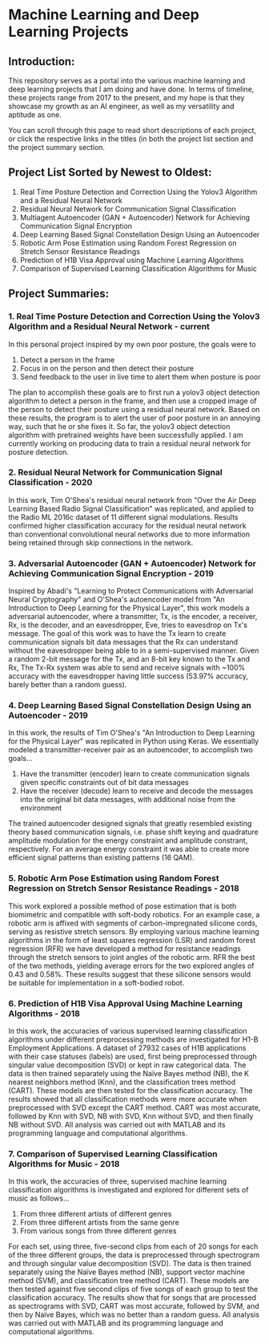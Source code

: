 # Machine Learning and Deep Learning Projects

## Introduction:
This repository serves as a portal into the various machine learning and deep learning projects that I am doing and have done. In terms of timeline, these projects range from 2017 to the present, and my hope is that they showcase my growth as an AI engineer, as well as my versatility and aptitude as one.  

You can scroll through this page to read short descriptions of each project, or click the respective links in the titles (in both the project list section and the project summary section.  

## Project List Sorted by Newest to Oldest:

1. Real Time Posture Detection and Correction Using the Yolov3 Algorithm and a Residual Neural Network 
2. Residual Neural Network for Communication Signal Classification
3. Multiagent Autoencoder (GAN + Autoencoder) Network for Achieving Communication Signal Encryption
4. Deep Learning Based Signal Constellation Design Using an Autoencoder
5. Robotic Arm Pose Estimation using Random Forest Regression on Stretch Sensor Resistance Readings
6. Prediction of H1B Visa Approval using Machine Learning Algorithms
7. Comparison of Supervised Learning Classification Algorithms for Music  

## Project Summaries:

### 1. Real Time Posture Detection and Correction Using the Yolov3 Algorithm and a Residual Neural Network - current
In this personal project inspired by my own poor posture, the goals were to
1. Detect a person in the frame
2. Focus in on the person and then detect their posture
3. Send feedback to the user in live time to alert them when posture is poor  

The plan to accomplish these goals are to first run a yolov3 object detection algorithm to detect a person in the frame, and then use a cropped image of the person to detect their posture using a residual neural network. Based on these results, the program is to alert the user of poor posture in an annoying way, such that he or she fixes it. So far, the yolov3 object detection algorithm with pretrained weights have been successfully applied. I am currently working on producing data to train a residual neural network for posture detection.

### 2. Residual Neural Network for Communication Signal Classification - 2020
In this work, Tim O'Shea's residual neural network from "Over the Air Deep Learning Based Radio Signal Classification" was replicated, and applied to the Radio ML 2016c dataset of 11 different signal modulations. Results confirmed higher classification accuracy for the residual neural network than conventional convolutional neural networks due to more information being retained through skip connections in the network.

### 3. Adversarial Autoencoder (GAN + Autoencoder) Network for Achieving Communication Signal Encryption - 2019
Inspired by Abadi's "Learning to Protect Communications with Adversarial Neural Cryptography" and O'Shea's autoencoder model from "An Introduction to Deep Learning for the Physical Layer", this work models a adversarial autoencoder, where a transmitter, Tx, is the encoder, a receiver, Rx, is the decoder, and an eavesdropper, Eve, tries to eavesdrop on Tx's message. The goal of this work was to have the Tx learn to create communication signals bit data messages that the Rx can understand without the eavesdropper being able to in a semi-supervised manner. Given a random 2-bit message for the Tx, and an 8-bit key known to the Tx and Rx, The Tx-Rx system was able to send and receive signals with ~100% accuracy with the eavesdropper having little success (53.97% accuracy, barely better than a random guess).

### 4. Deep Learning Based Signal Constellation Design Using an Autoencoder - 2019
In this work, the results of Tim O'Shea's "An Introduction to Deep Learning for the Physical Layer" was replicated in Python using Keras. We essentially modeled a transmitter-receiver pair as an autoencoder, to accomplish two goals...
1. Have the transmitter (encoder) learn to create communication signals given specific constraints out of bit data messages
2. Have the receiver (decode) learn to receive and decode the messages into the original bit data messages, with additional noise from the environment  

The trained autoencoder designed signals that greatly resembled existing theory based communication signals, i.e. phase shift keying and quadrature amplitude modulation for the energy constraint and amplitude constrant, respectively. For an average energy constraint it was able to create more efficient signal patterns than existing patterns (16 QAM).

### 5. Robotic Arm Pose Estimation using Random Forest Regression on Stretch Sensor Resistance Readings - 2018
This work explored a possible method of pose estimation that is both biomimetric and compatible with soft-body robotics. For an example case, a robotic arm is affixed with segments of carbon-impregnated silicone cords, serving as resistive stretch sensors. By employing various machine learning algorithms in the form of least squares regression (LSR) and random forest regression (RFR) we have developed a method for resistance readings through the stretch sensors to joint angles of the robotic arm. RFR the best of the two methods, yielding average errors for the two explored angles of 0.43 and 0.58%. These results suggest that these silicone sensors would be suitable for implementation in a soft-bodied robot.  

### 6. Prediction of H1B Visa Approval Using Machine Learning Algorithms - 2018
In this work, the accuracies of various supervised learning classification algorithms under different preprocessing methods are investigated for H1-B Employment Applications. A dataset of 27932 cases of H1B applications with their case statuses (labels) are used, first being preprocessed through singular value decomposition (SVD) or kept in raw categorical data. The data is then trained separately using the Naïve Bayes method (NB), the K nearest neighbors method (Knn), and the classification trees method (CART). These models are then tested for the classification accuracy. The results showed that all classification methods were more accurate when preprocessed with SVD except the CART method. CART was most accurate, followed by Knn with SVD, NB with SVD, Knn without SVD, and then finally NB without SVD. All analysis was carried out with MATLAB and its programming language and computational algorithms.  

### 7. Comparison of Supervised Learning Classification Algorithms for Music - 2018
In this work, the accuracies of three, supervised machine learning classification algorithms is investigated and explored for different sets of music as follows...
1. From three different artists of different genres
2. From three different artists from the same genre
3. From various songs from three different genres  

For each set, using three, five-second clips from each of 20 songs for each of the three different groups, the data is preprocessed through spectrogram and through singular value decomposition (SVD). The data is then trained separately using the Naïve Bayes method (NB), support vector machine method (SVM), and classification tree method (CART). These models are then tested against five second clips of five songs of each group to test the classification accuracy. The results show that for songs that are processed as spectrograms with SVD, CART was most accurate, followed by SVM, and then by Naïve Bayes, which was no better than a random guess. All analysis was carried out with MATLAB and its programming language and computational algorithms.
